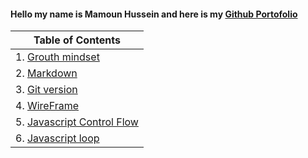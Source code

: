 #### Hello my name is Mamoun Hussein and here is my  [Github Portofolio](https://github.com/mamoon100)

|Table of Contents|
|------|
|1. [Grouth mindset](Grouth.md)|
|2. [Markdown](markdown.md)|
|3. [Git version](git.md)|
|4. [WireFrame](wireframe.md)|
|5. [Javascript Control Flow](javascript.md)|
|6. [Javascript loop](loop.md)|
